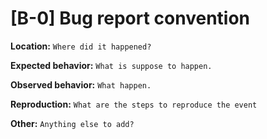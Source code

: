 # [B-0] Bug report convention

**Location:** `Where did it happened?`

**Expected behavior:** `What is suppose to happen.`

**Observed behavior:** `What happen.`

**Reproduction:** `What are the steps to reproduce the event`

**Other:** `Anything else to add?`
